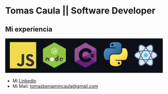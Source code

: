# Tomas Caula || Software Developer 

## Mi experiencia
<picture>
  <source media="(prefers-color-scheme: dark)" srcset="./Experiencia.png">
  <source media="(prefers-color-scheme: light)" srcset="./Experiencia.png">
  <img alt="experiencia." src="./Experiencia.png">
</picture>

- Mi [Linkedin](https://www.linkedin.com/in/tomas-caula-b0b743225/)
- Mi Mail: tomasbenjamincaula@gmail.com